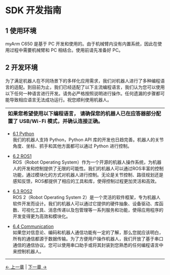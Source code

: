 # SDK 开发指南

## 1 使用环境

myArm C650 是基于 PC 开发和使用的。由于机械臂内没有内置系统，因此在使用过程中需要机械臂和 PC 相结合。使用前请先准备好 PC。

## 2 开发环境

为了满足机器人在不同场景下的多样化应用需求，我们对机器人进行了多种编程语言的适配。到目前为止，我们已经适配了以下主流编程语言，我们认为您可以使用以下任何一种语言进行开发。请务必严格按照说明进行操作。任何遗漏的步骤都可能导致相应语言无法成功运行。祝您顺利使用机器人。

| **如果您希望使用以下编程语言， 请确保您的机器人已在应答器部分配置了 USB/Wi-Fi 模式，并确认连接正确。** |
| :-------------------------------------------------------------------------------------------------------------|

- [6.1 Python](./5.1-BasedOnPythonDevelopmentAndUse/1_download.md)<br>
  我们的机器人支持 Python，Python API 库的开发也日趋完善。机器人的关节角度、坐标、抓手和其他方面都可以通过 Python 进行控制。<br>

- [6.2 ROS1](./5.2-DevelopmentAndUseBasedOnROS1/1_download.md)<br>
  ROS（Robot Operating System）作为一个开源的机器人操作系统，为机器人的开发和控制提供了无限的可能性。我们的机器人可以通过ROS丰富的控制功能，通过模块化的方式对机器人进行控制。无论是关节控制、路径规划还是感知反馈，ROS都提供了相应的工具和库，使得控制过程更加灵活和高效。</br>
- [6.3 ROS2](./5.3-DevelopmentAndUseBasedOnROS2/1_download.md)<br>
  ROS 2（Robot Operating System 2）是一个灵活的软件框架，专为机器人软件开发而设计。我们的机器人可以通过它提供的硬件抽象、设备驱动、库函数、可视化工具、消息传递以及包管理等一系列服务和功能，使得应用程序的开发变得更为高效和模块化。</br>
- [6.4 Communication](./5.4-DevelopmentBasedOnCommunicationProtocolPackage//5.4.1-CommunicationDoc.md)<br>
  如果您对信息论、编码和机器人通信功能有一定的了解，那么您就应该明白，所有的通信都源于数据传输。为了方便用户操作机器人，我们开放了基于串口通信的通信协议。您可以使用串口助手或将其封装到您熟悉的任何编程语言中来控制机器人。

---

[← 上一章](../5-BasicFunctions/README.md) | [下一章 →](../7-SuccessfulCases/7-SuccessfulCases.md)